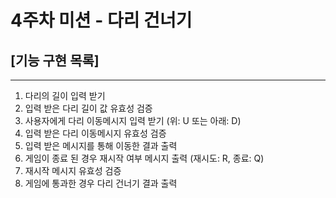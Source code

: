 # 4주차 미션 - 다리 건너기

## [기능 구현 목록]

---

1. 다리의 길이 입력 받기
2. 입력 받은 다리 길이 값 유효성 검증
3. 사용자에게 다리 이동메시지 입력 받기 (위: U 또는 아래: D)
4. 입력 받은 다리 이동메시지 유효성 검증
5. 입력 받은 메시지를 통해 이동한 결과 출력
6. 게임이 종료 된 경우 재시작 여부 메시지 출력 (재시도: R, 종료: Q)
7. 재시작 메시지 유효성 검증
8. 게임에 통과한 경우 다리 건너기 결과 출력

